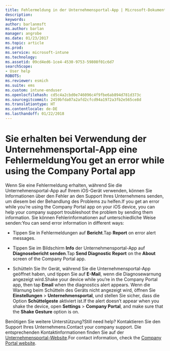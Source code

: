 ```yaml
---
title: Fehlermeldung in der Unternehmensportal-App | Microsoft-Dokumentation
description: 
keywords: 
author: barlanmsft
ms.author: barlan
manager: angrobe
ms.date: 01/23/2017
ms.topic: article
ms.prod: 
ms.service: microsoft-intune
ms.technology: 
ms.assetid: 09cd4ed6-1ce4-4530-9753-59808f01c6d7
searchScope:
- User help
ROBOTS: 
ms.reviewer: esmich
ms.suite: ems
ms.custom: intune-enduser
ms.openlocfilehash: cd5c4a2cbd0e746096c4f9fbe6ab894d781d373c
ms.sourcegitcommit: 2459bfda07a2afd2cfcd94a1972a3fb2e565ce8d
ms.translationtype: HT
ms.contentlocale: de-DE
ms.lasthandoff: 01/22/2018
---
```

# <a name="you-get-an-error-while-using-the-company-portal-app"></a><span data-ttu-id="7920b-102">Sie erhalten bei Verwendung der Unternehmensportal-App eine Fehlermeldung</span><span class="sxs-lookup"><span data-stu-id="7920b-102">You get an error while using the Company Portal app</span></span>

<span data-ttu-id="7920b-103">Wenn Sie eine Fehlermeldung erhalten, während Sie die Unternehmensportal-App auf Ihrem iOS-Gerät verwenden, können Sie Informationen über den Fehler an den Support Ihres Unternehmens senden, um diesem bei der Behandlung des Problems zu helfen.</span><span class="sxs-lookup"><span data-stu-id="7920b-103">If you get an error while you’re using the Company Portal app on your iOS device, you can help your company support troubleshoot the problem by sending them information.</span></span> <span data-ttu-id="7920b-104">Sie können Fehlerinformationen auf unterschiedliche Weise senden:</span><span class="sxs-lookup"><span data-stu-id="7920b-104">You can send error information in different ways:</span></span>

-   <span data-ttu-id="7920b-105">Tippen Sie in Fehlermeldungen auf **Bericht**.</span><span class="sxs-lookup"><span data-stu-id="7920b-105">Tap **Report** on error alert messages.</span></span>

-   <span data-ttu-id="7920b-106">Tippen Sie im Bildschirm **Info** der Unternehmensportal-App auf **Diagnosebericht senden**.</span><span class="sxs-lookup"><span data-stu-id="7920b-106">Tap **Send Diagnostic Report** on the **About** screen of the Company Portal app.</span></span>

-   <span data-ttu-id="7920b-107">Schütteln Sie Ihr Gerät, während Sie die Unternehmensportal-App geöffnet haben, und tippen Sie auf **E-Mail**, wenn die Diagnosewarnung angezeigt wird.</span><span class="sxs-lookup"><span data-stu-id="7920b-107">Shake your device while you’re in the Company Portal app, then tap **Email** when the diagnostics alert appears.</span></span> <span data-ttu-id="7920b-108">Wenn die Warnung beim Schütteln des Geräts nicht angezeigt wird, öffnen Sie **Einstellungen** > **Unternehmensportal**, und stellen Sie sicher, dass die Option **Schüttelgeste** aktiviert ist.</span><span class="sxs-lookup"><span data-stu-id="7920b-108">If the alert doesn’t appear when you shake the device, open **Settings** > **Company Portal**, and make sure that the **Shake Gesture** option is on.</span></span>

<span data-ttu-id="7920b-109">Benötigen Sie weitere Unterstützung?</span><span class="sxs-lookup"><span data-stu-id="7920b-109">Still need help?</span></span> <span data-ttu-id="7920b-110">Kontaktieren Sie den Support Ihres Unternehmens.</span><span class="sxs-lookup"><span data-stu-id="7920b-110">Contact your company support.</span></span> <span data-ttu-id="7920b-111">Die entsprechenden Kontaktinformationen finden Sie auf der [Unternehmensportal-Website](https://portal.manage.microsoft.com#HelpDeskDialog).</span><span class="sxs-lookup"><span data-stu-id="7920b-111">For contact information, check the [Company Portal website](https://portal.manage.microsoft.com#HelpDeskDialog).</span></span>
